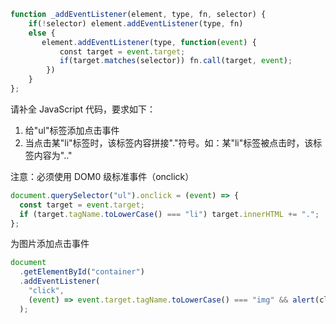 ```JavaScript
function _addEventListener(element, type, fn, selector) {
    if(!selector) element.addEventListener(type, fn)
    else {
       element.addEventListener(type, function(event) {
	       const target = event.target;
           if(target.matches(selector)) fn.call(target, event);
        })
    }
};
```

请补全 JavaScript 代码，要求如下：

1. 给"ul"标签添加点击事件
2. 当点击某"li"标签时，该标签内容拼接"."符号。如：某"li"标签被点击时，该标签内容为".."

注意：必须使用 DOM0 级标准事件（onclick）

```js
document.querySelector("ul").onclick = (event) => {
  const target = event.target;
  if (target.tagName.toLowerCase() === "li") target.innerHTML += ".";
};
```

为图片添加点击事件

```js
document
  .getElementById("container")
  .addEventListener(
    "click",
    (event) => event.target.tagName.toLowerCase() === "img" && alert(click)
  );
```